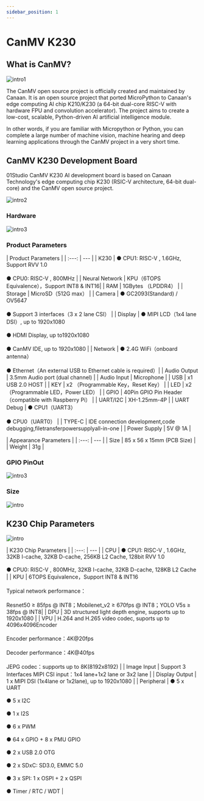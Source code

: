 ```yaml
---
sidebar_position: 1
---
```


# CanMV K230

## What is CanMV? 

![intro1](./img/canmv/intro1.png)

The CanMV open source project is officially created and maintained by Canaan. It is an open source project that ported MicroPython to Canaan's edge computing AI chip K210/K230 (a 64-bit dual-core RISC-V with hardware FPU and convolution accelerator). The project aims to create a low-cost, scalable, Python-driven AI artificial intelligence module.

In other words, if you are familiar with Micropython or Python, you can complete a large number of machine vision, machine hearing and deep learning applications through the CanMV project in a very short time.

## CanMV K230 Development Board

01Studio CanMV K230 AI development board is based on Canaan Technology's edge computing chip K230 (RSIC-V architecture, 64-bit dual-core) and the CanMV open source project.

![intro2](./img/canmv/intro2.png)

### Hardware

![intro3](./img/canmv/intro3.png)

### Product Parameters

|  Product Parameters |
|  :---:  | ---  |
| K230  | ● CPU1: RISC-V , 1.6GHz, Support RVV 1.0<br></br> ● CPU0: RISC-V , 800MHz |
| Neural Network  | KPU（6TOPS Equivalence），Support INT8 & INT16|
| RAM  | 1GBytes （LPDDR4） | 
| Storage  | MicroSD（512G max） |
| Camera  | ● GC2093(Standard) / OV5647<br></br> ● Support 3 interfaces（3 x 2 lane CSI） |
| Display  | ● MIPI LCD（1x4 lane DSI）, up to 1920x1080<br></br> ● HDMI Display, up to1920x1080<br></br> ● CanMV IDE, up to 1920x1080 |
| Network  | ● 2.4G WiFi（onboard antenna）<br></br> ● Ethernet（An external USB to Ethernet cable is required）|
| Audio Output  | 3.5mm Audio port (dual channel) |
| Audio Input  | Microphone |
| USB  | x1 USB 2.0 HOST |
| KEY  | x2 （Programmable Key，Reset Key） |
| LED  | x2 （Programmable LED，Power LED） |
| GPIO  | 40Pin GPIO Pin Header（compatible with Raspberry Pi） |
| UART/I2C  | XH-1.25mm-4P |
|  UART Debug  | ● CPU1（UART3）<br></br> ●  CPU0（UART0） |
| TYPE-C  | IDE connection development,code debugging,filetransferpowersupplyall-in-one |
| Power Supply  | 5V @ 1A |

|  Appearance Parameters |
|  :---:  | ---  |
| Size  | 85 x 56 x 15mm  (PCB Size) |
| Weight  | 31g |


### GPIO PinOut

![intro3](./img/canmv/pinout.png)

### Size

![intro](./img/canmv/size.png)

## K230 Chip Parameters

![intro](./img/canmv/intro5.png)

|  K230 Chip Parameters |
|  :---:  | ---  |
| CPU  | ● CPU1: RISC-V , 1.6GHz, 32KB I-cache, 32KB D-cache, 256KB L2 Cache, 128bit RVV 1.0<br></br> ● CPU0: RISC-V , 800MHz, 32KB I-cache, 32KB D-cache, 128KB L2 Cache |
| KPU  | 6TOPS Equivalence，Support INT8 & INT16<br></br>Typical network performance：<br></br>Resnet50 ≥ 85fps @ INT8；Mobilenet_v2 ≥ 670fps @ INT8；YOLO V5s  ≥ 38fps @ INT8|
| DPU  | 3D structured light depth engine, supports up to 1920x1080 | 
| VPU  | H.264 and H.265 video codec, suports up to 4096x4096Encoder <br></br>Encoder performance：4K@20fps<br></br>Decoder performance：4K@40fps<br></br>JEPG codec：supports up to 8K(8192x8192) |
| Image Input  | Support 3 Interfaces MIPI CSI input：1x4 lane+1x2 lane or 3x2 lane |
| Display Output  | 1 x MIPI DSI (1x4lane or 1x2lane), up to 1920x1080 |
| Peripheral  | ● 5 x UART <br></br>● 5 x I2C<br></br>● 1 x I2S<br></br>● 6 x PWM<br></br>● 64 x GPIO + 8 x PMU GPIO<br></br>● 2 x USB 2.0 OTG <br></br>● 2 x SDxC: SD3.0, EMMC 5.0 <br></br>● 3 x SPI: 1 x OSPI + 2 x QSPI<br></br>● Timer / RTC / WDT  |